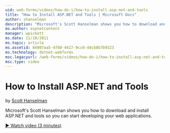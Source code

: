 ```yaml
---
uid: web-forms/videos/how-do-i/how-to-install-asp-net-and-tools
title: "How to Install ASP.NET and Tools | Microsoft Docs"
author: shanselman
description: "Microsoft's Scott Hanselman shows you how to download and install ASP.NET and tools so you can start developing your web applications."
ms.author: aspnetcontent
manager: wpickett
ms.date: 11/10/2011
ms.topic: article
ms.assetid: 84007aa5-4f60-4417-9cc0-44cb8b7b9323
ms.technology: dotnet-webforms
msc.legacyurl: /web-forms/videos/how-do-i/how-to-install-asp-net-and-tools
msc.type: video
---
```

How to Install ASP.NET and Tools
====================
by [Scott Hanselman](https://github.com/shanselman)

Microsoft's Scott Hanselman shows you how to download and install ASP.NET and tools so you can start developing your web applications.

[&#9654; Watch video (3 minutes)](https://channel9.msdn.com/Blogs/ASP-NET-Site-Videos/how-to-install-asp-net-and-tools)
